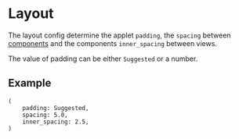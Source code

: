 # Layout

The layout config determine the applet `padding`, the `spacing` between [components](./Components.md) and the components `inner_spacing` between views.

The value of padding can be either `Suggested` or a number.

## Example
```
(
    padding: Suggested,
    spacing: 5.0,
    inner_spacing: 2.5,
)
```
